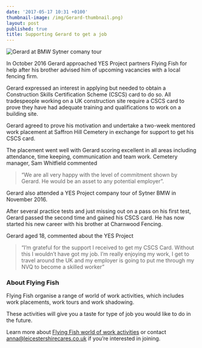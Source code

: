 ```yaml
---
date: '2017-05-17 10:31 +0100'
thumbnail-image: /img/Gerard-thumbnail.png)
layout: post
published: true
title: Supporting Gerard to get a job
---
```

![Gerard at BMW Sytner comany tour]({{site.baseurl}}/img/Gerard-fullsize-web.png)

In October 2016 Gerard approached YES Project partners Flying Fish for help after his brother advised him of upcoming vacancies with a local fencing firm.  

Gerard expressed an interest in applying but needed to obtain a Construction Skills Certification Scheme (CSCS) card to do so.  All tradespeople working on a UK construction site require a CSCS card to prove they have had adequate training and qualifications to work on a building site.

Gerard agreed to prove his motivation and undertake a two-week mentored work placement at Saffron Hill Cemetery in exchange for support to get his CSCS card.

The placement went well with Gerard scoring excellent in all areas including attendance, time keeping, communication and team work.  Cemetery manager, Sam Whitfield commented

> “We are all very happy with the level of commitment shown by Gerard.  He would be an asset to any potential employer”.

Gerard also attended a YES Project company tour of Sytner BMW in November 2016.

After several practice tests and just missing out on a pass on his first test, Gerard passed the second time and gained his CSCS card.  He has now started his new career with his brother at Charnwood Fencing.

Gerard aged 18, commented about the YES Project

> “I’m grateful for the support I received to get my CSCS Card. Without this I wouldn’t have got my job. I’m really enjoying my work, I get to travel around the UK and my employer is going to put me through my NVQ to become a skilled worker”

### About Flying Fish

Flying Fish organise a range of world of work activities, which includes work placements, work tours and work shadowing.

These activities will give you a taste for type of job you would like to do in the future.

Learn more about [Flying Fish world of work activities](https://www.yesproject.org/what-you-can-do/explore-the-world-of-work/) or contact [anna@leicestershirecares.co.uk](mailto:anna@leicestershirecares.co.uk) if you’re interested in joining.
